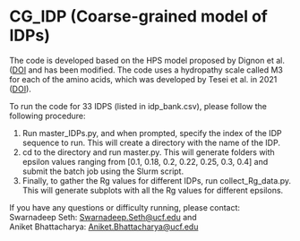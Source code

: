 # CG_IDP (Coarse-grained model of IDPs)

The code is developed based on the HPS model proposed by Dignon et al. (<a href="https://doi.org/10.1371/journal.pcbi.1005941" target="_blank">DOI</a> and has been modified.
The code uses a hydropathy scale called M3 for each of the amino acids, which was developed by Tesei et al. in 2021 (<a href="https://doi.org/10.1073/pnas.2111696118" target="_blank">DOI</a>).

To run the code for 33 IDPS (listed in idp_bank.csv), please follow the following procedure:
1. Run master_IDPs.py, and when prompted, specify the index of the IDP sequence to run. This will create a directory with the name of the IDP.
2. cd to the directory and run master.py. This will generate folders with epsilon values ranging from [0.1, 0.18, 0.2, 0.22, 0.25, 0.3, 0.4] and submit the batch job using the Slurm script.
3. Finally, to gather the Rg values for different IDPs, run collect_Rg_data.py. This will generate subplots with all the Rg values for different epsilons.

If you have any questions or difficulty running, please contact: <br>
Swarnadeep Seth: Swarnadeep.Seth@ucf.edu and <br>
Aniket Bhattacharya: Aniket.Bhattacharya@ucf.edu
